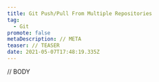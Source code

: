 ```yaml
---
title: Git Push/Pull From Multiple Repositories
tag:
  - Git
promote: false
metaDescription: // META
teaser: // TEASER
date: 2021-05-07T17:48:19.335Z
---
```

// BODY